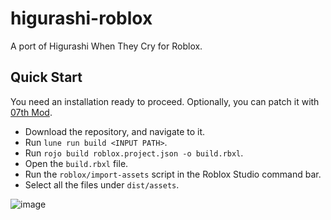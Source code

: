 # higurashi-roblox

A port of Higurashi When They Cry for Roblox.

## Quick Start

You need an installation ready to proceed. Optionally, you can patch it with [07th Mod](https://github.com/07th-mod/python-patcher).

- Download the repository, and navigate to it.
- Run `lune run build <INPUT PATH>`.
- Run `rojo build roblox.project.json -o build.rbxl`.
- Open the `build.rbxl` file.
- Run the `roblox/import-assets` script in the Roblox Studio command bar.
- Select all the files under `dist/assets`.

![image](https://github.com/user-attachments/assets/aa592fb2-d276-4a7f-9608-f5357ee39d19)
